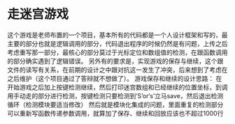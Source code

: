 # 走迷宫游戏

这个游戏是老师布置的一个项目，基本所有的代码都是一个人设计框架和写的，最主要的部分也就是逻辑调用的部分，代码退出程序的时候仍然是有问题，上传之后考虑重写那一部分，最核心的部分莫过于光标定位和数组值的检测，在跟函数调用的部分确实遇到了逻辑错误。
另外有的要求是，实现游戏的保存与继续，这个跟文件的读写有关系，在前期的设计之中跟对抗这一发生了冲突，后来想到了考虑在之后维护（这个项目通过了答辩就不想做了）。
游戏保存和继续的设计思路：
  在开始游戏之后加上按键检测继续，然后打印迷宫数组和已经继续的位置坐标，到调用手动走的部分进行检测，按键检测只要检测到‘S’or‘s’立马save，然后退出检测循环（检测模块要适当修改）
  然后就是模块化集成的问题，里面重复的检测部分可以重新写函数传递参数调用，就算加了保存、继续和回放应该也不超过1000行
